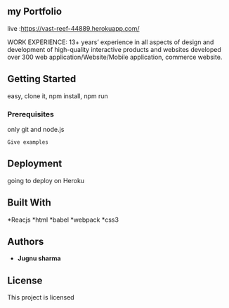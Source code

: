 ## my Portfolio

live :https://vast-reef-44889.herokuapp.com/

WORK EXPERIENCE: 13+ years’ experience in all aspects of design and development of high-quality interactive products and websites developed over 300 web application/Website/Mobile application, commerce website.

## Getting Started

easy, clone it, npm install, npm run

### Prerequisites

only git and node.js

```
Give examples
```



## Deployment

going to deploy on Heroku

## Built With

*Reacjs
*html
*babel
*webpack
*css3


## Authors

* **Jugnu sharma** 


## License

This project is licensed 


